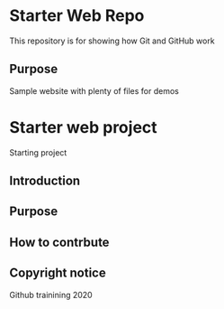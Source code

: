 # Starter Web Repo

This repository is for showing how Git and GitHub work

## Purpose

Sample website with plenty of files for demos


# Starter web project
Starting project
## Introduction

## Purpose


## How to contrbute

## Copyright notice

Github trainining 2020